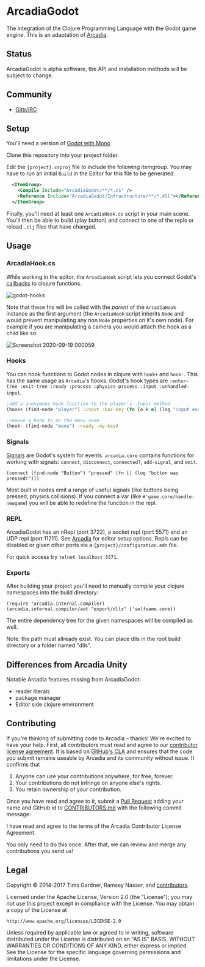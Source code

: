 ArcadiaGodot
=======
The integration of the Clojure Programming Language with the Godot game engine. This is an adaptation of [Arcadia](https://github.com/arcadia-unity/Arcadia/).

Status
------
ArcadiaGodot is alpha software, the API and installation methods will be subject to change.  

Community
---------
- [Gittr/IRC](https://gitter.im/arcadia-unity/Arcadia)


Setup
----------
You'll need a version of [Godot with Mono](https://godotengine.org/download)

Clone this repository into your project folder.

Edit the `{project}.csproj` file to include the following itemgroup.  You may have to run an initial `Build` in the Editor for this file to be generated.

```xml
  <ItemGroup>
    <Compile Include="ArcadiaGodot/**/*.cs" />
    <Reference Include="ArcadiaGodot/Infrastructure/**/*.dll"></Reference>
  </ItemGroup>
```

Finally, you'll need at least one `ArcadiaHook.cs` script in your main scene.  You'll then be able to build (play button) and connect to one of the repls or reload `.clj` files that have changed.

Usage
-----

### ArcadiaHook.cs

While working in the editor, the `ArcadiaHook` script lets you connect Godot's [callbacks](https://docs.godotengine.org/en/stable/getting_started/step_by_step/scripting_continued.html#overridable-functions) to clojure functions.

![godot-hooks](https://user-images.githubusercontent.com/2467644/32961551-f5a26e12-cb96-11e7-88cb-6805067b3ec0.png)

Note that these fns will be called with the *parent* of the `ArcadiaHook` instance as the first argument (the `ArcadiaHook` script inherits `Node` and would prevent manipulating any non `Node` properties on it's own node).  For example if you are manipulating a camera you would attach the hook as a child like so:

![Screenshot 2020-09-19 000059](https://user-images.githubusercontent.com/2467644/93654101-d5ed0d00-f9e9-11ea-8c67-53df86244af1.jpg)

### Hooks

You can hook functions to Godot nodes in clojure with `hook+` and `hook-`.  This has the same usage as `Arcadia`'s hooks. Godot's hook types are `:enter-tree :exit-tree :ready :process :physics-process :input :unhandled-input`.

```clj
;add a anonymous hook function to the player's _Input method
(hook+ (find-node "player") :input :bar-key (fn [o k e] (log "input event:" e)))

;remove a hook fn on the menu node
(hook- (find-node "menu") :ready :my-key)
```

### Signals

[Signals](https://docs.godotengine.org/en/stable/getting_started/step_by_step/signals.html) are Godot's system for events. `arcadia.core` contains functions for working with signals: `connect`, `disconnect`, `connected?`, `add-signal`, and `emit`.

`(connect (find-node "Button") "pressed" (fn [] (log "button was pressed!")))`

Most built in nodes emit a range of useful signals (like buttons being pressed, physics collisions). If you connect a var (like `#'game.core/handle-newgame`) you will be able to redefine the function in the repl.

### REPL

ArcadiaGodot has an nRepl (port 3722), a socket repl (port 5571) and an UDP repl (port 11211). See [Arcadia](https://github.com/arcadia-unity/Arcadia/) for editor setup options.  Repls can be disabled or given other ports via a `{project}/configuration.edn` file.

For quick access try `telnet localhost 5571`.

### Exports

After building your project you'll need to manually compile your clojure namespaces into the build directory:

```
(require 'arcadia.internal.compiler)
(arcadia.internal.compiler/aot "export/dlls" ['selfsame.core])
```

The entire dependency tree for the given namespaces will be compiled as well.

Note: the path must allready exist. You can place dlls in the root build directory or a folder named "dlls".


## Differences from Arcadia Unity

Notable Arcadia features missing from ArcadiaGodot:

* reader literals
* package manager 
* Editor side clojure environment

Contributing
------------
If you're thinking of submitting code to Arcadia – thanks! We're excited to have your help. First, all contributors must read and agree to our [contributor license agreement](./CONTRIBUTOR-LICENSE-AGREEMENT.md). It is based on [GitHub's CLA](https://cla.github.com/) and ensures that the code you submit remains useable by Arcadia and its community without issue. It confirms that

1. Anyone can use your contributions anywhere, for free, forever.
2. Your contributions do not infringe on anyone else's rights.
3. You retain ownership of your contribution.

Once you have read and agree to it, submit a [Pull Request](https://github.com/arcadia-unity/Arcadia/pull/new) adding your name and GitHub id to [CONTRIBUTORS.md](./CONTRIBUTORS.md) with the following commit message:

I have read and agree to the terms of the Arcadia Contributor License Agreement.

You only need to do this once. After that, we can review and merge any contributions you send us!


Legal
-----
Copyright © 2014-2017 Tims Gardner, Ramsey Nasser, and [contributors](./CONTRIBUTORS.md).

Licensed under the Apache License, Version 2.0 (the "License"); you may not use this project except in compliance with the License. You may obtain a copy of the License at

```
http://www.apache.org/licenses/LICENSE-2.0
```

Unless required by applicable law or agreed to in writing, software distributed under the License is distributed on an "AS IS" BASIS, WITHOUT WARRANTIES OR CONDITIONS OF ANY KIND, either express or implied. See the License for the specific language governing permissions and limitations under the License.

